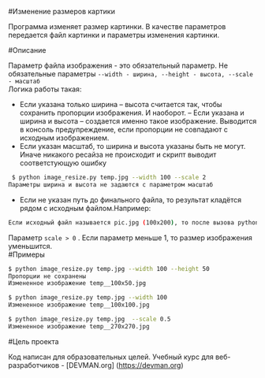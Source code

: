 #Изменение размеров картики

Программа изменяет размер картинки.
В качестве параметров передается файл картинки и параметры изменения картинки.


#Описание

Параметр файла изображения - это обязательный параметр.
Не обязательные параметры ``--width - ширина, --height - высота, --scale - масштаб``\
Логика работы такая:
- Если указана только ширина – высота считается так, чтобы сохранить пропорции изображения. 
И наоборот. – Если указана и ширина и высота – создается именно такое изображение. 
Выводится в консоль предупреждение, если пропорции не совпадают с исходным изображением.
- Если указан масштаб, то ширина и высота указаны быть не могут. Иначе никакого ресайза не происходит
 и скрипт выводит соответстующую ошибку 
```bash
 $ python image_resize.py temp.jpg --width 100 --scale 2
Параметры ширина и высота не задаются с параметром масштаб
```
- Если не указан путь до финального файла, то результат кладётся рядом с исходным файлом.Например:

```bash
Если исходный файл называется pic.jpg (100x200), то после вызова python image_resize.py --scale 2 pic.jpg должен появиться файл pic__200x400.jpg.
```
Параметр ```scale > 0``` . Если параметр меньше 1, то размер изображения уменьшится.  
#Примеры
```bash
$ python image_resize.py temp.jpg --width 100 --height 50
Пропорции не сохранены
Измененное изображение temp__100x50.jpg

$ python image_resize.py temp.jpg --width 100
Измененное изображение temp__100x100.jpg

$ python image_resize.py temp.jpg  --scale 0.5
Измененное изображение temp__270x270.jpg
```

#Цель проекта

Код написан для образовательных целей. Учебный курс для веб-разработчиков - [DEVMAN.org] (https://devman.org)